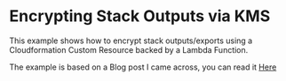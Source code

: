 # Encrypting Stack Outputs via KMS

This example shows how to encrypt stack outputs/exports using a Cloudformation Custom Resource backed by a Lambda Function.

The example is based on a Blog post I came across, you can read it [Here](https://ben.fogbutter.com/2016/02/22/using-kms-to-encrypt-cloud-formation-values.html)
